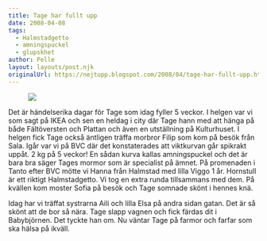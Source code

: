 ```yaml
---
title: Tage har fullt upp
date: 2008-04-08
tags: 
  - Halmstadgetto
  - amningspuckel
  - glupskhet	
author: Pelle
layout: layouts/post.njk
originalUrl: https://nejtupp.blogspot.com/2008/04/tage-har-fullt-upp.html
---
```


<figure>
  <img src="../../../img/2008/04/_MG_0922_1024pix.jpg">
</figure>

Det är händelserika dagar för Tage som idag fyller 5 veckor. I helgen var vi som sagt på IKEA och sen en heldag i city där Tage hann med att hänga på både Fältöversten och Plattan och även en utställning på Kulturhuset. I helgen fick Tage också äntligen träffa morbror Filip som kom på besök från Sala. Igår var vi på BVC där det konstaterades att viktkurvan går spikrakt uppåt. 2 kg på 5 veckor! En sådan kurva kallas amningspuckel och det är bara bra säger Tages mormor som är specialist på ämnet. På promenaden i Tanto efter BVC mötte vi Hanna från Halmstad med lilla Viggo 1 år. Hornstull är ett riktigt Halmstadgetto. Vi tog en extra runda tillsammans med dem. På kvällen kom moster Sofia på besök och Tage somnade skönt i hennes knä.

Idag har vi träffat systrarna Aili och lilla Elsa på andra sidan gatan. Det är så skönt att de bor så nära. Tage slapp vagnen och fick färdas dit i Babybjörnen. Det tyckte han om. Nu väntar Tage på farmor och farfar som ska hälsa på ikväll.
